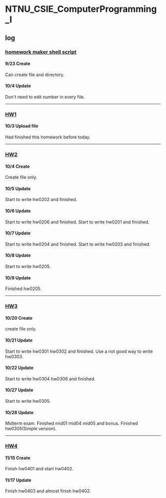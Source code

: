 NTNU_CSIE_ComputerProgramming_I
===

## log

### [homework maker shell script](./homework_maker.sh)

#### 9/23 Create
Can create file and directory.

#### 10/4 Update
Don't need to edit number in every file.

---

### [HW1](./Homework1/)

#### 10/3 Upload file
Had finished this homework before today.

---

### [HW2](./Homework2/)

#### 10/4 Create
Create file only.

#### 10/5 Update
Start to write hw0202 and finished.

#### 10/6 Update
Start to write hw0206 and finished.
Start to write hw0201 and finished.

#### 10/7 Update
Start to write hw0204 and finished.
Start to write hw0203 and finished.

#### 10/8 Update
Start to write hw0205.

#### 10/9 Update
Finished hw0205.

---

### [HW3](./Homework3/)

#### 10/20 Create
create file only.

#### 10/21 Update
Start to write hw0301 hw0302 and finished.
Use a not good way to write hw0303.

#### 10/22 Update
Start to write hw0304 hw0306 and finished.

#### 10/27 Update
Start to write hw0305.

#### 10/28 Update
Midterm exam. Finished mid01 mid04 mid05 and bonus.
Finished hw0305(Simple version).

---

### [HW4](./Homework4/)

#### 11/15 Create
Finish hw0401 and start hw0402.

#### 11/17 Update
Finish hw0403 and almost finish hw0402.
